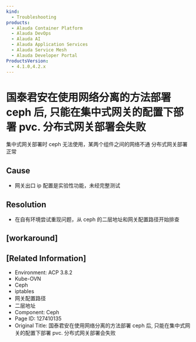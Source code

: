 ```yaml
---
kind:
  - Troubleshooting
products:
  - Alauda Container Platform
  - Alauda DevOps
  - Alauda AI
  - Alauda Application Services
  - Alauda Service Mesh
  - Alauda Developer Portal
ProductsVersion:
  - 4.1.0,4.2.x
---
```

<!-- A type of document that involves encountering a fault, diagnosing it, performing root cause analysis, and providing solutions. -->

# 国泰君安在使用网络分离的方法部署 ceph 后, 只能在集中式网关的配置下部署 pvc. 分布式网关部署会失败

集中式网关部署时 ceph 无法使用，某两个组件之间的网络不通 分布式网关部署正常

## Cause
- 网关出口 ip 配置是实验性功能，未经完整测试

## Resolution
- 在自有环境尝试重现问题，从 ceph 的二层地址和网关配置路径开始排查

## [workaround]

## [Related Information]
- Environment: ACP 3.8.2
- Kube-OVN
- Ceph
- iptables
- 网关配置路径
- 二层地址
- Component: Ceph
- Page ID: 127410135
- Original Title: 国泰君安在使用网络分离的方法部署 ceph 后, 只能在集中式网关的配置下部署 pvc. 分布式网关部署会失败
